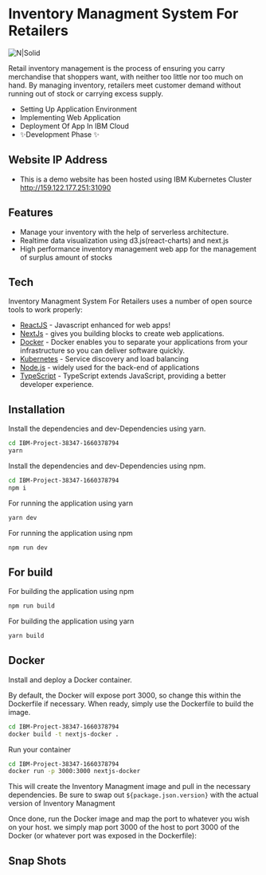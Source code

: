# Inventory Managment System For Retailers


![N|Solid](https://www.pngitem.com/pimgs/m/212-2120596_ibm-cloud-logo-circle-hd-png-download.png)

Retail inventory management is the process of ensuring you carry merchandise that shoppers want, with neither too little nor too much on hand. By managing inventory, retailers meet customer demand without running out of stock or carrying excess supply.

- Setting Up Application Environment
- Implementing Web Application
- Deployment Of App In IBM Cloud
- ✨Development Phase ✨

## Website IP Address
- This is a demo website has been hosted using IBM Kubernetes Cluster http://159.122.177.251:31090

## Features

- Manage your inventory with the help of serverless architecture.
- Realtime data visualization using d3.js(react-charts) and next.js 
- High performance inventory management web app for the management of surplus  amount of stocks



## Tech

Inventory Managment System For Retailers uses a number of open source tools to work properly:

- [ReactJS](https://reactjs.org/) - Javascript enhanced for web apps!
- [NextJs](https://nextjs.org/) - gives you building blocks to create web applications.
- [Docker](https://www.docker.com/) - Docker enables you to separate your applications from your infrastructure so you can deliver software quickly.
- [Kubernetes](https://kubernetes.io/) - Service discovery and load balancing 
- [Node.js] - widely used for the back-end of applications
- [TypeScript](https://www.typescriptlang.org/) - TypeScript extends JavaScript, providing a better developer experience.




## Installation



Install the dependencies and dev-Dependencies using yarn.

```sh
cd IBM-Project-38347-1660378794
yarn
```
Install the dependencies and dev-Dependencies using npm.
```sh
cd IBM-Project-38347-1660378794
npm i
```

For running the application using yarn
```sh
yarn dev
```
For running the application using npm
```sh
npm run dev
```
## For build
For building the application using npm
```sh
npm run build
```
For building the application using yarn
```sh
yarn build
```




## Docker
 Install and deploy  a Docker container.

By default, the Docker will expose port 3000, so change this within the
Dockerfile if necessary. When ready, simply use the Dockerfile to
build the image.

```sh
cd IBM-Project-38347-1660378794
docker build -t nextjs-docker .
```

Run your container
```sh
cd IBM-Project-38347-1660378794
docker run -p 3000:3000 nextjs-docker
```


This will create the Inventory Managment image and pull in the necessary dependencies.
Be sure to swap out `${package.json.version}` with the actual
version of Inventory Managment

Once done, run the Docker image and map the port to whatever you wish on
your host. we simply map port 3000 of the host to
port 3000 of the Docker (or whatever port was exposed in the Dockerfile):



## Snap Shots


[//]: # (These are reference links used in the body of this note and get stripped out when the markdown processor does its job. There is no need to format nicely because it shouldn't be seen. Thanks SO - http://stackoverflow.com/questions/4823468/store-comments-in-markdown-syntax)

   [dill]: <https://github.com/joemccann/dillinger>
   [git-repo-url]: <https://github.com/joemccann/dillinger.git>
   [john gruber]: <http://daringfireball.net>
   [df1]: <http://daringfireball.net/projects/markdown/>
   [markdown-it]: <https://github.com/markdown-it/markdown-it>
   [Ace Editor]: <http://ace.ajax.org>
   [node.js]: <http://nodejs.org>
   [Twitter Bootstrap]: <http://twitter.github.com/bootstrap/>
   [jQuery]: <http://jquery.com>
   [@tjholowaychuk]: <http://twitter.com/tjholowaychuk>
   [express]: <http://expressjs.com>
   [AngularJS]: <http://angularjs.org>
   [Gulp]: <http://gulpjs.com>

   [PlDb]: <https://github.com/joemccann/dillinger/tree/master/plugins/dropbox/README.md>
   [PlGh]: <https://github.com/joemccann/dillinger/tree/master/plugins/github/README.md>
   [PlGd]: <https://github.com/joemccann/dillinger/tree/master/plugins/googledrive/README.md>
   [PlOd]: <https://github.com/joemccann/dillinger/tree/master/plugins/onedrive/README.md>
   [PlMe]: <https://github.com/joemccann/dillinger/tree/master/plugins/medium/README.md>
   [PlGa]: <https://github.com/RahulHP/dillinger/blob/master/plugins/googleanalytics/README.md>
